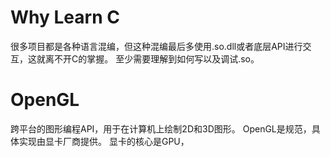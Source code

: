 # Why Learn C

很多项目都是各种语言混编，但这种混编最后多使用.so.dll或者底层API进行交互，这就离不开C的掌握。
至少需要理解到如何写以及调试.so。

# OpenGL
跨平台的图形编程API，用于在计算机上绘制2D和3D图形。
OpenGL是规范，具体实现由显卡厂商提供。
显卡的核心是GPU，
